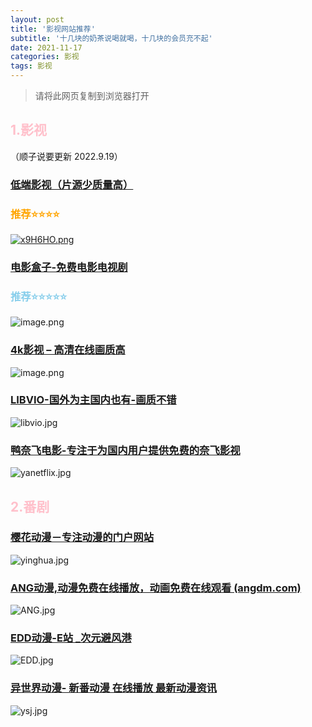 ```yaml
---
layout: post
title: '影视网站推荐'
subtitle: '十几块的奶茶说喝就喝，十几块的会员充不起'
date: 2021-11-17
categories: 影视
tags: 影视
---
```

>请将此网页复制到浏览器打开

## <font color="pink"> 1.影视 </font>


（顺子说要更新  2022.9.19）
### [低端影视（片源少质量高）](https://ddys2.me/) 

### <font color="orange"> 推荐⭐⭐⭐⭐ </font>
[![x9H6HO.png](https://s1.ax1x.com/2022/09/19/x9H6HO.png)](https://imgse.com/i/x9H6HO)



### [电影盒子-免费电影电视剧](http://www.tv9box.com/) 
### <font color="skyblue"> 推荐⭐⭐⭐⭐⭐ </font>


![image.png](https://s2.loli.net/2022/01/16/MUGV6eXBLudZ2Ng.png)




### [4k影视 – 高清在线画质高 ](https://www.4kvm.com/)



![image.png](https://i.loli.net/2021/11/17/xuVWMHXi8Cv7Fc3.png)



### [LIBVIO-国外为主国内也有-画质不错](https://www.libvio.com/)



![libvio.jpg](https://i.loli.net/2021/11/17/nm3ZMWeLaJXEGpD.jpg)



### [鸭奈飞电影-专注于为国内用户提供免费的奈飞影视 ](https://yanetflix.com/)



![yanetflix.jpg](https://i.loli.net/2021/11/17/TX3RClDfFosBIwi.jpg)



## <font color="pink"> 2.番剧 </font>

### [樱花动漫－专注动漫的门户网站](http://www.yinghuacd.com/)



![yinghua.jpg](https://i.loli.net/2021/11/17/gs5vtnk4DeAPRqh.jpg)



### [ANG动漫,动漫免费在线播放，动画免费在线观看 (angdm.com)](http://angdm.com/)



![ANG.jpg](https://i.loli.net/2021/11/17/916IfRMYlO8Qx4t.jpg)



### [EDD动漫-E站 _次元避风港](http://edddh1.com/)



![EDD.jpg](https://i.loli.net/2021/11/17/lwcBYLHN2Q9a8mh.jpg)



### [异世界动漫- 新番动漫 在线播放 最新动漫资讯](http://www.ysjdm.com/)



![ysj.jpg](https://i.loli.net/2021/11/17/8MYmnbEVuZRGJxy.jpg)

